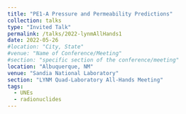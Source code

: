 ```yaml
---
title: "PE1-A Pressure and Permeability Predictions"
collection: talks
type: "Invited Talk"
permalink: /talks/2022-lynmAllHands1
date: 2022-05-26
#location: "City, State"
#venue: "Name of Conference/Meeting"
#section: "specific section of the conference/meeting"
location: "Albuquerque, NM"
venue: "Sandia National Laboratory"
section: "LYNM Quad-Laboratory All-Hands Meeting"
tags:
  - UNEs
  - radionuclides
---
```


<!-- This is a description of your conference proceedings talk, note the different field in type. You can put anything in this field. -->

